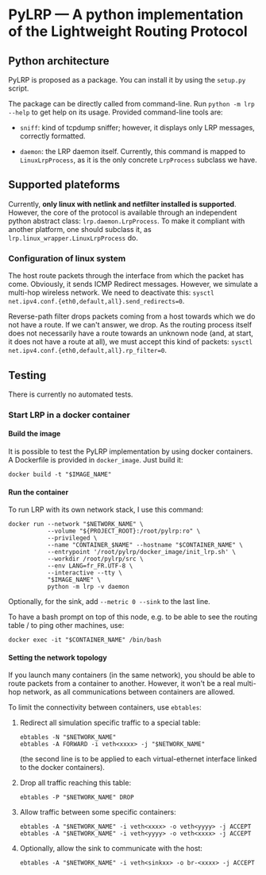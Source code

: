 PyLRP — A python implementation of the Lightweight Routing Protocol
===================================================================

## Python architecture

PyLRP is proposed as a package. You can install it by using the `setup.py` 
script.

The package can be directly called from command-line. Run
`python -m lrp --help` to get help on its usage. Provided command-line tools 
are:

* `sniff`: kind of tcpdump sniffer; however, it displays only LRP messages, 
correctly formatted.

* `daemon`: the LRP daemon itself. Currently, this command is mapped to 
`LinuxLrpProcess`, as it is the only concrete `LrpProcess` subclass we have.



## Supported plateforms

Currently, **only linux with netlink and netfilter installed is supported**. 
However, the core of the protocol is available through an independent python 
abstract class: `lrp.daemon.LrpProcess`. To make it compliant with another 
platform, one should subclass it, as `lrp.linux_wrapper.LinuxLrpProcess` do.

### Configuration of linux system

The host route packets through the interface from which the packet has come. 
Obviously, it sends ICMP Redirect messages. However, we simulate a multi-hop 
wireless network. We need to deactivate this: 
`sysctl net.ipv4.conf.{eth0,default,all}.send_redirects=0`.

Reverse-path filter drops packets coming from a host towards which we do not 
have a route. If we can't answer, we drop. As the routing process itself does 
not necessarily have a route towards an unknown node (and, at start, it does 
not have a route at all), we must accept this kind of packets: 
`sysctl net.ipv4.conf.{eth0,default,all}.rp_filter=0`.



## Testing

There is currently no automated tests.


### Start LRP in a docker container


#### Build the image
It is possible to test the PyLRP implementation by using docker containers. 
A Dockerfile is provided in `docker_image`. Just build it:

    docker build -t "$IMAGE_NAME"


#### Run the container
To run LRP with its own network stack, I use this command:

    docker run --network "$NETWORK_NAME" \
               --volume "${PROJECT_ROOT}:/root/pylrp:ro" \
               --privileged \
               --name "CONTAINER_$NAME" --hostname "$CONTAINER_NAME" \
               --entrypoint '/root/pylrp/docker_image/init_lrp.sh' \
               --workdir /root/pylrp/src \
               --env LANG=fr_FR.UTF-8 \
               --interactive --tty \
               "$IMAGE_NAME" \
               python -m lrp -v daemon

Optionally, for the sink, add `--metric 0 --sink` to the last line.

To have a bash prompt on top of this node, e.g. to be able to see the
routing table / to ping other machines, use:

    docker exec -it "$CONTAINER_NAME" /bin/bash


#### Setting the network topology
If you launch many containers (in the same network), you should be able to 
route packets from a container to another. However, it won't be a real 
multi-hop network, as all communications between containers are allowed.

To limit the connectivity between containers, use `ebtables`:

1. Redirect all simulation specific traffic to a special table:
   
       ebtables -N "$NETWORK_NAME"
       ebtables -A FORWARD -i veth<xxxx> -j "$NETWORK_NAME"
   
   (the second line is to be applied to each virtual-ethernet interface 
   linked to the docker containers).
   
2. Drop all traffic reaching this table:

       ebtables -P "$NETWORK_NAME" DROP

3. Allow traffic between some specific containers:

       ebtables -A "$NETWORK_NAME" -i veth<xxxx> -o veth<yyyy> -j ACCEPT
       ebtables -A "$NETWORK_NAME" -i veth<yyyy> -o veth<xxxx> -j ACCEPT

4. Optionally, allow the sink to communicate with the host:
   
       ebtables -A "$NETWORK_NAME" -i veth<sinkxx> -o br-<xxxx> -j ACCEPT
